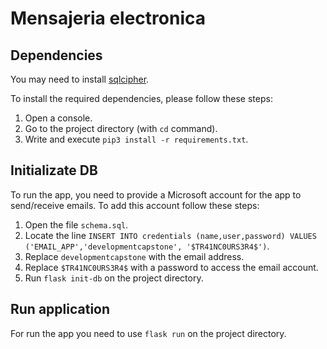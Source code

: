 # Mensajeria electronica

## Dependencies
You may need to install [sqlcipher](https://www.zetetic.net/sqlcipher/open-source/).

To install the required dependencies, please follow these steps:

1. Open a console.
2. Go to the project directory (with `cd` command).
3. Write and execute `pip3 install -r requirements.txt`.

## Initializate DB
To run the app, you need to provide a Microsoft account for the app to send/receive emails. To add this account follow these steps:

1. Open the file `schema.sql`.
2. Locate the line `INSERT INTO credentials (name,user,password) VALUES ('EMAIL_APP','developmentcapstone', '$TR41NC0URS3R4$')`.
3. Replace `developmentcapstone` with the email address.
4. Replace `$TR41NC0URS3R4$` with a password to access the email account.
5. Run `flask init-db` on the project directory.

## Run application
For run the app you need to use `flask run` on the project directory.
